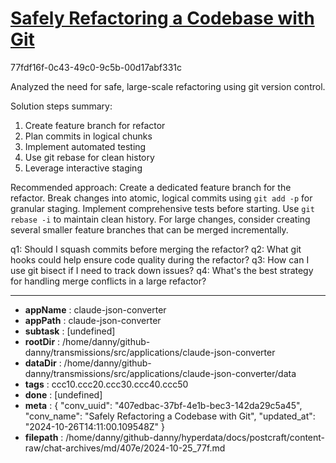 # [Safely Refactoring a Codebase with Git](https://claude.ai/chat/407edbac-37bf-4e1b-bec3-142da29c5a45)

77fdf16f-0c43-49c0-9c5b-00d17abf331c

 Analyzed the need for safe, large-scale refactoring using git version control.

Solution steps summary:
1. Create feature branch for refactor
2. Plan commits in logical chunks
3. Implement automated testing
4. Use git rebase for clean history
5. Leverage interactive staging

Recommended approach:
Create a dedicated feature branch for the refactor. Break changes into atomic, logical commits using `git add -p` for granular staging. Implement comprehensive tests before starting. Use `git rebase -i` to maintain clean history. For large changes, consider creating several smaller feature branches that can be merged incrementally.

q1: Should I squash commits before merging the refactor?
q2: What git hooks could help ensure code quality during the refactor?
q3: How can I use git bisect if I need to track down issues?
q4: What's the best strategy for handling merge conflicts in a large refactor?

---

* **appName** : claude-json-converter
* **appPath** : claude-json-converter
* **subtask** : [undefined]
* **rootDir** : /home/danny/github-danny/transmissions/src/applications/claude-json-converter
* **dataDir** : /home/danny/github-danny/transmissions/src/applications/claude-json-converter/data
* **tags** : ccc10.ccc20.ccc30.ccc40.ccc50
* **done** : [undefined]
* **meta** : {
  "conv_uuid": "407edbac-37bf-4e1b-bec3-142da29c5a45",
  "conv_name": "Safely Refactoring a Codebase with Git",
  "updated_at": "2024-10-26T14:11:00.109548Z"
}
* **filepath** : /home/danny/github-danny/hyperdata/docs/postcraft/content-raw/chat-archives/md/407e/2024-10-25_77f.md